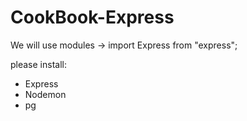 # CookBook-Express

We will use modules -> import Express from "express";

please install:
- Express
- Nodemon
- pg
